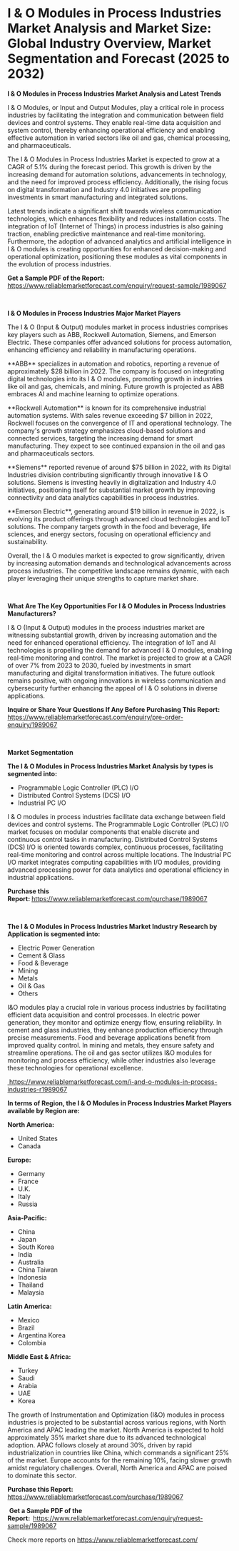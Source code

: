 <p><h1>I & O Modules in Process Industries Market Analysis and Market Size: Global Industry Overview, Market Segmentation and Forecast (2025 to 2032)</h1></p><p><strong>I & O Modules in Process Industries Market Analysis and Latest Trends</strong></p>
<p><p>I & O Modules, or Input and Output Modules, play a critical role in process industries by facilitating the integration and communication between field devices and control systems. They enable real-time data acquisition and system control, thereby enhancing operational efficiency and enabling effective automation in varied sectors like oil and gas, chemical processing, and pharmaceuticals.</p><p>The I & O Modules in Process Industries Market is expected to grow at a CAGR of 5.1% during the forecast period. This growth is driven by the increasing demand for automation solutions, advancements in technology, and the need for improved process efficiency. Additionally, the rising focus on digital transformation and Industry 4.0 initiatives are propelling investments in smart manufacturing and integrated solutions.</p><p>Latest trends indicate a significant shift towards wireless communication technologies, which enhances flexibility and reduces installation costs. The integration of IoT (Internet of Things) in process industries is also gaining traction, enabling predictive maintenance and real-time monitoring. Furthermore, the adoption of advanced analytics and artificial intelligence in I & O modules is creating opportunities for enhanced decision-making and operational optimization, positioning these modules as vital components in the evolution of process industries.</p></p>
<p><strong>Get a Sample PDF of the Report:&nbsp;</strong> <a href="https://www.reliablemarketforecast.com/enquiry/request-sample/1989067?utm_campaign=2469&utm_medium=2&utm_source=Github&utm_content=ia&utm_term=02032025&utm_id=i-o-modules-in-process-industries">https://www.reliablemarketforecast.com/enquiry/request-sample/1989067</a></p>
<p>&nbsp;</p>
<p><strong>I & O Modules in Process Industries Major Market Players</strong></p>
<p><p>The I & O (Input & Output) modules market in process industries comprises key players such as ABB, Rockwell Automation, Siemens, and Emerson Electric. These companies offer advanced solutions for process automation, enhancing efficiency and reliability in manufacturing operations.</p><p>**ABB** specializes in automation and robotics, reporting a revenue of approximately $28 billion in 2022. The company is focused on integrating digital technologies into its I & O modules, promoting growth in industries like oil and gas, chemicals, and mining. Future growth is projected as ABB embraces AI and machine learning to optimize operations.</p><p>**Rockwell Automation** is known for its comprehensive industrial automation systems. With sales revenue exceeding $7 billion in 2022, Rockwell focuses on the convergence of IT and operational technology. The company's growth strategy emphasizes cloud-based solutions and connected services, targeting the increasing demand for smart manufacturing. They expect to see continued expansion in the oil and gas and pharmaceuticals sectors.</p><p>**Siemens** reported revenue of around $75 billion in 2022, with its Digital Industries division contributing significantly through innovative I & O solutions. Siemens is investing heavily in digitalization and Industry 4.0 initiatives, positioning itself for substantial market growth by improving connectivity and data analytics capabilities in process industries.</p><p>**Emerson Electric**, generating around $19 billion in revenue in 2022, is evolving its product offerings through advanced cloud technologies and IoT solutions. The company targets growth in the food and beverage, life sciences, and energy sectors, focusing on operational efficiency and sustainability.</p><p>Overall, the I & O modules market is expected to grow significantly, driven by increasing automation demands and technological advancements across process industries. The competitive landscape remains dynamic, with each player leveraging their unique strengths to capture market share.</p></p>
<p>&nbsp;</p>
<p><strong>What Are The Key Opportunities For I & O Modules in Process Industries Manufacturers?</strong></p>
<p><p>I & O (Input & Output) modules in the process industries market are witnessing substantial growth, driven by increasing automation and the need for enhanced operational efficiency. The integration of IoT and AI technologies is propelling the demand for advanced I & O modules, enabling real-time monitoring and control. The market is projected to grow at a CAGR of over 7% from 2023 to 2030, fueled by investments in smart manufacturing and digital transformation initiatives. The future outlook remains positive, with ongoing innovations in wireless communication and cybersecurity further enhancing the appeal of I & O solutions in diverse applications.</p></p>
<p><strong>Inquire or Share Your Questions If Any Before Purchasing This Report:</strong> <a href="https://www.reliablemarketforecast.com/enquiry/pre-order-enquiry/1989067?utm_campaign=2469&utm_medium=2&utm_source=Github&utm_content=ia&utm_term=02032025&utm_id=i-o-modules-in-process-industries">https://www.reliablemarketforecast.com/enquiry/pre-order-enquiry/1989067</a></p>
<p>&nbsp;</p>
<p><strong>Market Segmentation</strong></p>
<p><strong>The I & O Modules in Process Industries Market Analysis by types is segmented into:</strong></p>
<p><ul><li>Programmable Logic Controller (PLC) I/O</li><li>Distributed Control Systems (DCS) I/O</li><li>Industrial PC I/O</li></ul></p>
<p><p>I & O modules in process industries facilitate data exchange between field devices and control systems. The Programmable Logic Controller (PLC) I/O market focuses on modular components that enable discrete and continuous control tasks in manufacturing. Distributed Control Systems (DCS) I/O is oriented towards complex, continuous processes, facilitating real-time monitoring and control across multiple locations. The Industrial PC I/O market integrates computing capabilities with I/O modules, providing advanced processing power for data analytics and operational efficiency in industrial applications.</p></p>
<p><strong>Purchase this Report:&nbsp;</strong><a href="https://www.reliablemarketforecast.com/purchase/1989067?utm_campaign=2469&utm_medium=2&utm_source=Github&utm_content=ia&utm_term=02032025&utm_id=i-o-modules-in-process-industries">https://www.reliablemarketforecast.com/purchase/1989067</a></p>
<p>&nbsp;</p>
<p><strong>The I & O Modules in Process Industries Market Industry Research by Application is segmented into:</strong></p>
<p><ul><li>Electric Power Generation</li><li>Cement & Glass</li><li>Food & Beverage</li><li>Mining</li><li>Metals</li><li>Oil & Gas</li><li>Others</li></ul></p>
<p><p>I&O modules play a crucial role in various process industries by facilitating efficient data acquisition and control processes. In electric power generation, they monitor and optimize energy flow, ensuring reliability. In cement and glass industries, they enhance production efficiency through precise measurements. Food and beverage applications benefit from improved quality control. In mining and metals, they ensure safety and streamline operations. The oil and gas sector utilizes I&O modules for monitoring and process efficiency, while other industries also leverage these technologies for operational excellence.</p></p>
<p><a href="https://www.reliablemarketforecast.com/i-and-o-modules-in-process-industries-r1989067?utm_campaign=2469&utm_medium=2&utm_source=Github&utm_content=ia&utm_term=02032025&utm_id=i-o-modules-in-process-industries">&nbsp;https://www.reliablemarketforecast.com/i-and-o-modules-in-process-industries-r1989067</a></p>
<p><strong>In terms of Region, the I & O Modules in Process Industries Market Players available by Region are:</strong></p>
<p>
    <p> <strong> North America: </strong>
        <ul>
            <li>United States</li>
            <li>Canada</li>
        </ul>
        </p> 
    <p> <strong> Europe: </strong>
        <ul>
            <li>Germany</li>
            <li>France</li>
            <li>U.K.</li>
            <li>Italy</li>
            <li>Russia</li>
        </ul>
        </p> 
    <p> <strong> Asia-Pacific: </strong>
        <ul>
            <li>China</li>
            <li>Japan</li>
            <li>South Korea</li>
            <li>India</li>
            <li>Australia</li>
            <li>China Taiwan</li>
            <li>Indonesia</li>
            <li>Thailand</li>
            <li>Malaysia</li>
        </ul>
        </p> 
    <p> <strong> Latin America: </strong>
        <ul>
            <li>Mexico</li>
            <li>Brazil</li>
            <li>Argentina Korea</li>
            <li>Colombia</li>
        </ul>
        </p> 
    <p> <strong> Middle East & Africa: </strong>
        <ul>
            <li>Turkey</li>
            <li>Saudi</li>
            <li>Arabia</li>
            <li>UAE</li>
            <li>Korea</li>
        </ul>
    </p>
    </p>
<p><p>The growth of Instrumentation and Optimization (I&O) modules in process industries is projected to be substantial across various regions, with North America and APAC leading the market. North America is expected to hold approximately 35% market share due to its advanced technological adoption. APAC follows closely at around 30%, driven by rapid industrialization in countries like China, which commands a significant 25% of the market. Europe accounts for the remaining 10%, facing slower growth amidst regulatory challenges. Overall, North America and APAC are poised to dominate this sector.</p></p>
<p><strong>Purchase this Report: </strong><a href="https://www.reliablemarketforecast.com/purchase/1989067?utm_campaign=2469&utm_medium=2&utm_source=Github&utm_content=ia&utm_term=02032025&utm_id=i-o-modules-in-process-industries">https://www.reliablemarketforecast.com/purchase/1989067</a></p>
<p>&nbsp;<strong>Get a Sample PDF of the Report:&nbsp;&nbsp;</strong><a href="https://www.reliablemarketforecast.com/enquiry/request-sample/1989067?utm_campaign=2469&utm_medium=2&utm_source=Github&utm_content=ia&utm_term=02032025&utm_id=i-o-modules-in-process-industries">https://www.reliablemarketforecast.com/enquiry/request-sample/1989067</a></p>
<p><strong></strong></p>
<p>Check more reports on <a href="https://www.reliablemarketforecast.com/?utm_campaign=2469&utm_medium=2&utm_source=Github&utm_content=ia&utm_term=02032025&utm_id=i-o-modules-in-process-industries">https://www.reliablemarketforecast.com/</a></p>